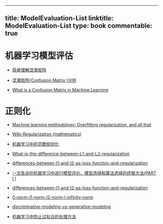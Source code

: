 
---
title: ModelEvaluation-List
linktitle: ModelEvaluation-List
type: book
commentable: true
---

# 机器学习模型评估

- [简单理解混淆矩阵](http://blog.csdn.net/songchaomail/article/details/43834741/)

- [ 混淆矩阵(Confusion Matrix )分析 ](http://blog.csdn.net/vesper305/article/details/44927047)

- [What is a Confusion Matrix in Machine Learning](http://machinelearningmastery.com/confusion-matrix-machine-learning/)

# 正则化

- [Machine learning methodology: Overfitting,regularization, and all that](http://people.eecs.berkeley.edu/~russell/classes/cs194/f11/lectures/CS194%20Fall%202011%20Lecture%2004.pdf)

- [Wiki-Regularization (mathematics)](https://en.wikipedia.org/wiki/Regularization_%28mathematics%29#Regularization_in_statistics_and_machine_learning)

- [机器学习中的范数规则化](http://blog.csdn.net/zouxy09/article/details/24971995)

- [What-is-the-difference-between-L1-and-L2-regularization](https://www.quora.com/What-is-the-difference-between-L1-and-L2-regularization)

- [differences-between-l1-and-l2-as-loss-function-and-regularization](http://www.chioka.in/differences-between-l1-and-l2-as-loss-function-and-regularization/)

- [一文告诉你机器学习中进行模型评价、模型选择和算法选择的终极方法(PART I )](http://dataunion.org/24543.html)

- [differences-between-l1-and-l2-as-loss-function-and-regularization](http://www.chioka.in/differences-between-l1-and-l2-as-loss-function-and-regularization/)

- [0-norm-l1-norm-l2-norm-l-infinity-norm](https://rorasa.wordpress.com/2012/05/13/l0-norm-l1-norm-l2-norm-l-infinity-norm/)

- [discriminative-modeling-vs-generative-modeling](http://freemind.pluskid.org/machine-learning/discriminative-modeling-vs-generative-modeling/)

- [机器学习中防止过拟合的处理方法](http://blog.csdn.net/heyongluoyao8/article/details/49429629)

    